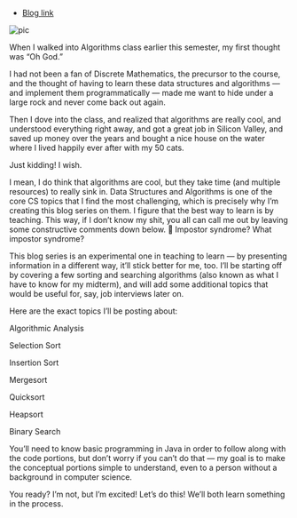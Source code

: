 - [Blog link](http://asianbarbie.com/data-structures-algorithms/)

![pic](http://asianbarbie.com/wp-content/uploads/2017/10/datastructures_and_algorithms.jpg)

When I walked into Algorithms class earlier this semester, my first thought was “Oh God.”

I had not been a fan of Discrete Mathematics, the precursor to the course, and the thought of having to learn these data structures and algorithms — and implement them programmatically — made me want to hide under a large rock and never come back out again.

Then I dove into the class, and realized that algorithms are really cool, and understood everything right away, and got a great job in Silicon Valley, and saved up money over the years and bought a nice house on the water where I lived happily ever after with my 50 cats.


Just kidding! I wish.

I mean, I do think that algorithms are cool, but they take time (and multiple resources) to really sink in. Data Structures and Algorithms is one of the core CS topics that I find the most challenging, which is precisely why I’m creating this blog series on them. I figure that the best way to learn is by teaching. This way, if I don’t know my shit, you all can call me out by leaving some constructive comments down below. 🙂 Impostor syndrome? What impostor syndrome?

This blog series is an experimental one in teaching to learn — by presenting information in a different way, it’ll stick better for me, too. I’ll be starting off by covering a few sorting and searching algorithms (also known as what I have to know for my midterm), and will add some additional topics that would be useful for, say, job interviews later on.

Here are the exact topics I’ll be posting about:

Algorithmic Analysis 

Selection Sort

Insertion Sort

Mergesort

Quicksort

Heapsort

Binary Search

You’ll need to know basic programming in Java in order to follow along with the code portions, but don’t worry if you can’t do that — my goal is to make the conceptual portions simple to understand, even to a person without a background in computer science.

You ready? I’m not, but I’m excited! Let’s do this! We’ll both learn something in the process.
